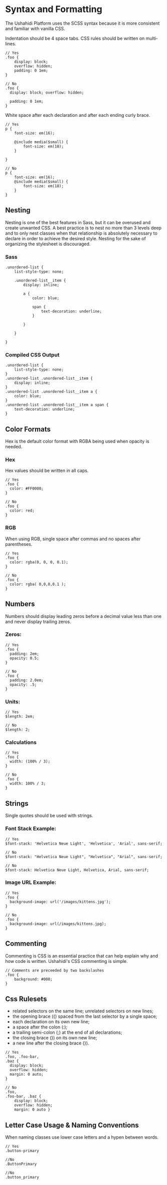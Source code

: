 # Syntax and Formatting

The Ushahidi Platform uses the SCSS syntax because it is more consistent and familiar with vanilla CSS.

Indentation should be 4 space tabs. CSS rules should be written on multi-lines.

```text
// Yes
.foo {
    display: block;
    overflow: hidden;
    padding: 0 1em;
}

// No
.foo {
  display: block; overflow: hidden;

  padding: 0 1em;
}
```

White space after each declaration and after each ending curly brace.

```text
// Yes
p {
    font-size: em(16);

    @include media($small) {
        font-size: em(18);
    }

}

// No
p {
    font-size: em(16);
    @include media($small) {
        font-size: em(18);
    }
}
```

## Nesting

Nesting is one of the best features in Sass, but it can be overused and create unwanted CSS. A best practice is to nest no more than 3 levels deep and to only nest classes when that relationship is absolutely necessary to declare in order to achieve the desired style. Nesting for the sake of organizing the stylesheet is discouraged.

### Sass

```text
.unordered-list {
    list-style-type: none;

    .unordered-list__item {
        display: inline;

        a {
            color: blue;

            span {
                text-decoration: underline;
            }

        }

    }

}
```

### Compiled CSS Output

```text
.unordered-list {
    list-style-type: none;
}
.unordered-list .unordered-list__item {
    display: inline;
}
.unordered-list .unordered-list__item a {
    color: blue;
}
.unordered-list .unordered-list__item a span {
    text-decoration: underline;
}
```

## Color Formats

Hex is the default color format with RGBA being used when opacity is needed.

### Hex

Hex values should be written in all caps.

```text
// Yes
.foo {
  color: #FF0000;
}

// No
.foo {
  color: red;
}
```

### RGB

When using RGB, single space after commas and no spaces after parentheses.

```text
// Yes
.foo {
  color: rgba(0, 0, 0, 0.1);
}

// No
.foo {
  color: rgba( 0,0,0,0.1 );
}
```

## Numbers

Numbers should display leading zeros before a decimal value less than one and never display trailing zeros.

### Zeros:

```text
// Yes
.foo {
  padding: 2em;
  opacity: 0.5;
}

// No
.foo {
  padding: 2.0em;
  opacity: .5;
}
```

### Units:

```text
// Yes
$length: 2em;

// No
$length: 2;
```

### Calculations

```text
// Yes
.foo {
  width: (100% / 3);
}

// No
.foo {
  width: 100% / 3;
}
```

## Strings

Single quotes should be used with strings.

### Font Stack Example:

```text
// Yes
$font-stack: 'Helvetica Neue Light', 'Helvetica', 'Arial', sans-serif;

// No
$font-stack: "Helvetica Neue Light", "Helvetica", "Arial", sans-serif;

// No
$font-stack: Helvetica Neue Light, Helvetica, Arial, sans-serif;
```

### Image URL Example:

```text
// Yes
.foo {
  background-image: url('/images/kittens.jpg');
}

// No
.foo {
  background-image: url(/images/kittens.jpg);
}
```

## Commenting

Commenting is CSS is an essential practice that can help explain why and how code is written. Ushahidi's CSS commenting is simple.

```text
// Comments are preceeded by two backslashes
.foo {
    background: #000;
}
```

## Css Rulesets

* related selectors on the same line; unrelated selectors on new lines;
* the opening brace \({\) spaced from the last selector by a single space;
* each declaration on its own new line;
* a space after the colon \(:\);
* a trailing semi-colon \(;\) at the end of all declarations;
* the closing brace \(}\) on its own new line;
* a new line after the closing brace \(}\).

```text
// Yes
.foo, .foo-bar,
.baz {
  display: block;
  overflow: hidden;
  margin: 0 auto;
}

// No
.foo,
.foo-bar, .baz {
    display: block;
    overflow: hidden;
    margin: 0 auto }
```

## Letter Case Usage & Naming Conventions

When naming classes use lower case letters and a hypen between words.

```text
// Yes
.button-primary

//No
.ButtonPrimary

//No
.button_primary
```

